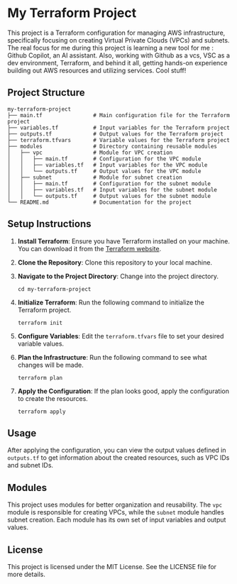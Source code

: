 # My Terraform Project

This project is a Terraform configuration for managing AWS infrastructure, specifically focusing on creating Virtual Private Clouds (VPCs) and subnets. The real focus for me during this project is learning a new tool for me : Github Copilot, an AI assistant. Also, working with Github as a vcs, VSC as a dev environment, Terraform, and behind it all, getting hands-on experience building out AWS resources and utilizing services. Cool stuff!

## Project Structure

```
my-terraform-project
├── main.tf                # Main configuration file for the Terraform project
├── variables.tf           # Input variables for the Terraform project
├── outputs.tf             # Output values for the Terraform project
├── terraform.tfvars       # Variable values for the Terraform project
├── modules                # Directory containing reusable modules
│   ├── vpc                # Module for VPC creation
│   │   ├── main.tf        # Configuration for the VPC module
│   │   ├── variables.tf   # Input variables for the VPC module
│   │   └── outputs.tf     # Output values for the VPC module
│   ├── subnet             # Module for subnet creation
│   │   ├── main.tf        # Configuration for the subnet module
│   │   ├── variables.tf   # Input variables for the subnet module
│   │   └── outputs.tf     # Output values for the subnet module
└── README.md              # Documentation for the project
```

## Setup Instructions

1. **Install Terraform**: Ensure you have Terraform installed on your machine. You can download it from the [Terraform website](https://www.terraform.io/downloads.html).

2. **Clone the Repository**: Clone this repository to your local machine.

3. **Navigate to the Project Directory**: Change into the project directory.

   ```
   cd my-terraform-project
   ```

4. **Initialize Terraform**: Run the following command to initialize the Terraform project.

   ```
   terraform init
   ```

5. **Configure Variables**: Edit the `terraform.tfvars` file to set your desired variable values.

6. **Plan the Infrastructure**: Run the following command to see what changes will be made.

   ```
   terraform plan
   ```

7. **Apply the Configuration**: If the plan looks good, apply the configuration to create the resources.

   ```
   terraform apply
   ```

## Usage

After applying the configuration, you can view the output values defined in `outputs.tf` to get information about the created resources, such as VPC IDs and subnet IDs.

## Modules

This project uses modules for better organization and reusability. The `vpc` module is responsible for creating VPCs, while the `subnet` module handles subnet creation. Each module has its own set of input variables and output values.

## License

This project is licensed under the MIT License. See the LICENSE file for more details.